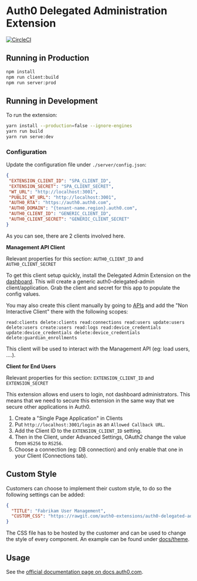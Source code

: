 # Auth0 Delegated Administration Extension
[![CircleCI](https://circleci.com/gh/auth0-extensions/auth0-delegated-administration-extension.svg?style=svg)](https://circleci.com/gh/auth0-extensions/auth0-delegated-administration-extension)

## Running in Production

```bash
npm install
npm run client:build
npm run server:prod
```

## Running in Development

To run the extension:

```bash
yarn install --production=false --ignore-engines
yarn run build
yarn run serve:dev
```

### Configuration

Update the configuration file under `./server/config.json`:

```json
{
 "EXTENSION_CLIENT_ID": "SPA_CLIENT_ID",
 "EXTENSION_SECRET": "SPA_CLIENT_SECRET",
 "WT_URL": "http://localhost:3001",
 "PUBLIC_WT_URL": "http://localhost:3001",
 "AUTH0_RTA": "https://auth0.auth0.com",
 "AUTH0_DOMAIN": "{tenant-name.region}.auth0.com",
 "AUTH0_CLIENT_ID": "GENERIC_CLIENT_ID",
 "AUTH0_CLIENT_SECRET": "GENERIC_CLIENT_SECRET"
}
```

As you can see, there are 2 clients involved here.

**Management API Client**


Relevant properties for this section: `AUTH0_CLIENT_ID` and `AUTH0_CLIENT_SECRET`

To get this client setup quickly, install the Delegated Admin Extension on the [dashboard](https://manage.auth0.com/#/extensions). This will create a generic auth0-delegated-admin client/application. Grab the client and secret for this app to populate the config values.

You may also create this client manually by going to [APIs](https://manage.auth0.com/#/apis) and add the "Non Interactive Client" there with the following scopes:

```
read:clients delete:clients read:connections read:users update:users delete:users create:users read:logs read:device_credentials update:device_credentials delete:device_credentials delete:guardian_enrollments
```

This client will be used to interact with the Management API (eg: load users, ....).


**Client for End Users**

Relevant properties for this section: `EXTENSION_CLIENT_ID` and `EXTENSION_SECRET`

This extension allows end users to login, not dashboard administrators. This means that we need to secure this extension in the same way that we secure other applications in Auth0.

 1. Create a "Single Page Application" in Clients
 2. Put `http://localhost:3001/login` as an `Allowed Callback URL`.
 3. Add the Client ID to the `EXTENSION_CLIENT_ID` setting.
 4. Then in the Client, under Advanced Settings, OAuth2 change the value from `HS256` to `RS256`.
 5. Choose a connection (eg: DB connection) and only enable that one in your Client (Connections tab).

## Custom Style

Customers can choose to implement their custom style, to do so the following settings can be added:

```json
{
  "TITLE": "Fabrikam User Management",
  "CUSTOM_CSS": "https://rawgit.com/auth0-extensions/auth0-delegated-administration-extension/master/docs/theme/fabrikam.css"
}
```

The CSS file has to be hosted by the customer and can be used to change the style of every component. An example can be found under [docs/theme](docs/theme).

## Usage

See the [official documentation page on docs.auth0.com](https://auth0.com/docs/extensions/delegated-admin).
